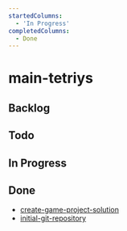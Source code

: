 ```yaml
---
startedColumns:
  - 'In Progress'
completedColumns:
  - Done
---
```


# main-tetriys

## Backlog

## Todo

## In Progress

## Done

- [create-game-project-solution](tasks/create-game-project-solution.md)
- [initial-git-repository](tasks/initial-git-repository.md)
